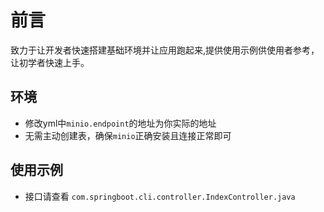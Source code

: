 # 前言

致力于让开发者快速搭建基础环境并让应用跑起来,提供使用示例供使用者参考，让初学者快速上手。

## 环境

- 修改yml中`minio.endpoint`的地址为你实际的地址
- 无需主动创建表，确保`minio`正确安装且连接正常即可

## 使用示例

- 接口请查看 `com.springboot.cli.controller.IndexController.java`

